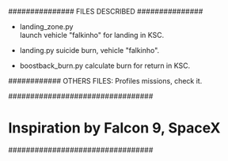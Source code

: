 ###############
FILES DESCRIBED
###############

- landing_zone.py	
	launch vehicle "falkinho" for landing in KSC.

- landing.py 
	suicide burn, vehicle "falkinho".

- boostback_burn.py	
	calculate burn for return in KSC.

############
OTHERS FILES: Profiles missions, check it.

#################################
# Inspiration by Falcon 9, SpaceX 
#################################
